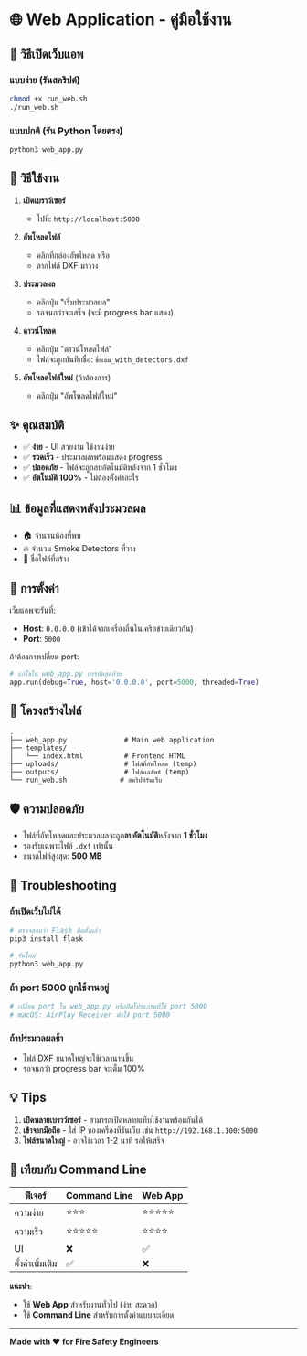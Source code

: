 # 🌐 Web Application - คู่มือใช้งาน

## 🚀 วิธีเปิดเว็บแอพ

### แบบง่าย (รันสคริปต์)
```bash
chmod +x run_web.sh
./run_web.sh
```

### แบบปกติ (รัน Python โดยตรง)
```bash
python3 web_app.py
```

## 📱 วิธีใช้งาน

1. **เปิดเบราว์เซอร์**
   - ไปที่: `http://localhost:5000`

2. **อัพโหลดไฟล์**
   - คลิกที่กล่องอัพโหลด หรือ
   - ลากไฟล์ DXF มาวาง

3. **ประมวลผล**
   - คลิกปุ่ม "เริ่มประมวลผล"
   - รอจนกว่าจะเสร็จ (จะมี progress bar แสดง)

4. **ดาวน์โหลด**
   - คลิกปุ่ม "ดาวน์โหลดไฟล์"
   - ไฟล์จะถูกบันทึกชื่อ: `ชื่อเดิม_with_detectors.dxf`

5. **อัพโหลดไฟล์ใหม่** (ถ้าต้องการ)
   - คลิกปุ่ม "อัพโหลดไฟล์ใหม่"

## ✨ คุณสมบัติ

- ✅ **ง่าย** - UI สวยงาม ใช้งานง่าย
- ✅ **รวดเร็ว** - ประมวลผลพร้อมแสดง progress
- ✅ **ปลอดภัย** - ไฟล์จะถูกลบอัตโนมัติหลังจาก 1 ชั่วโมง
- ✅ **อัตโนมัติ 100%** - ไม่ต้องตั้งค่าอะไร

## 📊 ข้อมูลที่แสดงหลังประมวลผล

- 🏠 จำนวนห้องที่พบ
- 🔥 จำนวน Smoke Detectors ที่วาง
- 📁 ชื่อไฟล์ที่สร้าง

## 🔧 การตั้งค่า

เว็บแอพจะรันที่:
- **Host**: `0.0.0.0` (เข้าได้จากเครื่องอื่นในเครือข่ายเดียวกัน)
- **Port**: `5000`

ถ้าต้องการเปลี่ยน port:
```python
# แก้ไขใน web_app.py บรรทัดสุดท้าย
app.run(debug=True, host='0.0.0.0', port=5000, threaded=True)
```

## 📁 โครงสร้างไฟล์

```
.
├── web_app.py              # Main web application
├── templates/
│   └── index.html          # Frontend HTML
├── uploads/                # ไฟล์ที่อัพโหลด (temp)
├── outputs/                # ไฟล์ผลลัพธ์ (temp)
└── run_web.sh             # สคริปต์รันเว็บ
```

## 🛡️ ความปลอดภัย

- ไฟล์ที่อัพโหลดและประมวลผลจะถูก**ลบอัตโนมัติ**หลังจาก **1 ชั่วโมง**
- รองรับเฉพาะไฟล์ `.dxf` เท่านั้น
- ขนาดไฟล์สูงสุด: **500 MB**

## 🐛 Troubleshooting

### ถ้าเปิดเว็บไม่ได้
```bash
# ตรวจสอบว่า Flask ติดตั้งแล้ว
pip3 install flask

# รันใหม่
python3 web_app.py
```

### ถ้า port 5000 ถูกใช้งานอยู่
```bash
# เปลี่ยน port ใน web_app.py หรือปิดโปรแกรมที่ใช้ port 5000
# macOS: AirPlay Receiver มักใช้ port 5000
```

### ถ้าประมวลผลช้า
- ไฟล์ DXF ขนาดใหญ่จะใช้เวลานานขึ้น
- รอจนกว่า progress bar จะเต็ม 100%

## 💡 Tips

1. **เปิดหลายเบราว์เซอร์** - สามารถเปิดหลายแท็บใช้งานพร้อมกันได้
2. **เข้าจากมือถือ** - ใส่ IP ของเครื่องที่รันเว็บ เช่น `http://192.168.1.100:5000`
3. **ไฟล์ขนาดใหญ่** - อาจใช้เวลา 1-2 นาที รอให้เสร็จ

## 🎯 เทียบกับ Command Line

| ฟีเจอร์ | Command Line | Web App |
|---------|--------------|---------|
| ความง่าย | ⭐⭐⭐ | ⭐⭐⭐⭐⭐ |
| ความเร็ว | ⭐⭐⭐⭐⭐ | ⭐⭐⭐⭐ |
| UI | ❌ | ✅ |
| ตั้งค่าเพิ่มเติม | ✅ | ❌ |

**แนะนำ**:
- ใช้ **Web App** สำหรับงานทั่วไป (ง่าย สะดวก)
- ใช้ **Command Line** สำหรับการตั้งค่าแบบละเอียด

---

**Made with ❤️ for Fire Safety Engineers**

